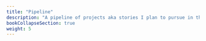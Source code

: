 ```yaml
---
title: "Pipeline"
description: "A pipeline of projects aka stories I plan to pursue in the future."
bookCollapseSection: true
weight: 5
---
```

